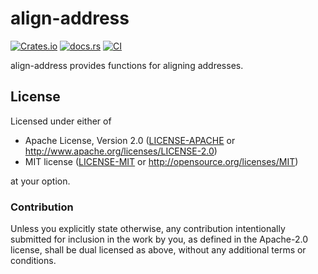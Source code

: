 # align-address

[![Crates.io](https://img.shields.io/crates/v/align-address)](https://crates.io/crates/align-address)
[![docs.rs](https://img.shields.io/docsrs/align-address)](https://docs.rs/align-address)
[![CI](https://github.com/mkroening/align-address/actions/workflows/ci.yml/badge.svg)](https://github.com/mkroening/align-address/actions/workflows/ci.yml)

align-address provides functions for aligning addresses.

## License

Licensed under either of

 * Apache License, Version 2.0
   ([LICENSE-APACHE](LICENSE-APACHE) or http://www.apache.org/licenses/LICENSE-2.0)
 * MIT license
   ([LICENSE-MIT](LICENSE-MIT) or http://opensource.org/licenses/MIT)

at your option.

### Contribution

Unless you explicitly state otherwise, any contribution intentionally submitted
for inclusion in the work by you, as defined in the Apache-2.0 license, shall be
dual licensed as above, without any additional terms or conditions.
